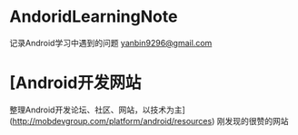 # AndoridLearningNote
记录Android学习中遇到的问题
yanbin9296@gmail.com

# [Android开发网站
整理Android开发论坛、社区、网站，以技术为主](http://mobdevgroup.com/platform/android/resources)
刚发现的很赞的网站

